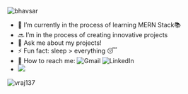 ![bhavsar](https://user-images.githubusercontent.com/69980892/133012536-4893c850-3c7a-463f-916c-52512f3154fb.png)

- 🔭 I’m currently in the process of learning MERN Stack📚
- 🔜 I’m in the process of creating innovative projects 
- 💬 Ask me about my projects!
- ⚡ Fun fact: sleep > everything 😴
- 📨 How to reach me: ![Gmail](https://img.shields.io/badge/Gmail-D14836?style=for-the-badge&logo=gmail&logoColor=white ) ![LinkedIn](https://img.shields.io/badge/linkedin-%230077B5.svg?style=for-the-badge&logo=linkedin&logoColor=white)
- [![](https://img.shields.io/badge/Gmail-D14836?style=for-the-badge&logo=gmail&logoColor=white)](https://github.com/user/repository/subscription)


<p align="left"> <img src="https://komarev.com/ghpvc/?username=vraj137&label=Profile%20views&color=0e75b6&style=flat" alt="vraj137" /> </p>

